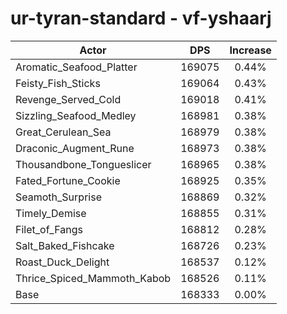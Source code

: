 # ur-tyran-standard - vf-yshaarj
| Actor | DPS | Increase |
|---|:---:|:---:|
|Aromatic_Seafood_Platter|169075|0.44%|
|Feisty_Fish_Sticks|169064|0.43%|
|Revenge_Served_Cold|169018|0.41%|
|Sizzling_Seafood_Medley|168981|0.38%|
|Great_Cerulean_Sea|168979|0.38%|
|Draconic_Augment_Rune|168973|0.38%|
|Thousandbone_Tongueslicer|168965|0.38%|
|Fated_Fortune_Cookie|168925|0.35%|
|Seamoth_Surprise|168869|0.32%|
|Timely_Demise|168855|0.31%|
|Filet_of_Fangs|168812|0.28%|
|Salt_Baked_Fishcake|168726|0.23%|
|Roast_Duck_Delight|168537|0.12%|
|Thrice_Spiced_Mammoth_Kabob|168526|0.11%|
|Base|168333|0.00%|
